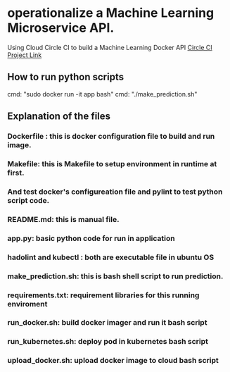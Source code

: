# operationalize a Machine Learning Microservice API.
Using Cloud Circle CI to build a Machine Learning Docker API
[Circle CI Project Link](https://circleci.com/gh/davincizhao/devopseng/tree/davincizhao-patch-1)

## How to run python scripts
cmd: "sudo docker run -it app bash"
cmd: "./make_prediction.sh"

## Explanation of the files
### Dockerfile : this is docker configuration file to build and run image.
### Makefile: this is Makefile to setup environment in runtime at first. 
### And test docker's configureation file and pylint to test python script code.
### README.md: this is manual file.
### app.py: basic python code for run in application
### hadolint and kubectl : both are executable file in ubuntu OS
### make_prediction.sh: this is bash shell script to run prediction.
### requirements.txt: requirement libraries for this running enviroment
### run_docker.sh: build docker imager and run it bash script
### run_kubernetes.sh: deploy pod in kubernetes bash script
### upload_docker.sh: upload docker image to cloud bash script




